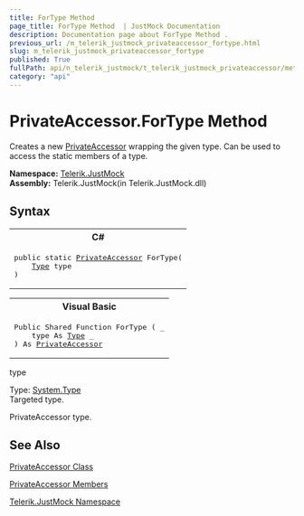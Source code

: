 ```yaml
---
title: ForType Method 
page_title: ForType Method  | JustMock Documentation
description: Documentation page about ForType Method .
previous_url: /m_telerik_justmock_privateaccessor_fortype.html
slug: m_telerik_justmock_privateaccessor_fortype
published: True
fullPath: api/n_telerik_justmock/t_telerik_justmock_privateaccessor/methods_t_telerik_justmock_privateaccessor/m_telerik_justmock_privateaccessor_fortype
category: "api"
---
```


# PrivateAccessor.ForType Method



Creates a new [PrivateAccessor](t_telerik_justmock_privateaccessor) wrapping the given type. Can be used to access the static members of a type.


 **Namespace:**  [Telerik.JustMock](n_telerik_justmock) <br> **Assembly:** Telerik.JustMock(in Telerik.JustMock.dll)
## Syntax


<div id="syntaxCodeBlocks" class="code"><span codeLanguage="CSharp"><table><tr><th>C#</th></tr><tr><td><pre xml:space="preserve"><span class="keyword">public</span> <span class="keyword">static</span> <a href="T_Telerik_JustMock_PrivateAccessor.html">PrivateAccessor</a> <span class="identifier">ForType</span>(
	<a href="https://msdn2.microsoft.com/en-us/library/42892f65" target="_blank">Type</a> <span class="parameter">type</span>
)</pre></td></tr></table></span><span codeLanguage="VisualBasicDeclaration"><table><tr><th>Visual Basic</th></tr><tr><td><pre xml:space="preserve"><span class="keyword">Public</span> <span class="keyword">Shared</span> <span class="keyword">Function</span> <span class="identifier">ForType</span> ( _
	<span class="parameter">type</span> <span class="keyword">As</span> <a href="https://msdn2.microsoft.com/en-us/library/42892f65" target="_blank">Type</a> _
) <span class="keyword">As</span> <a href="T_Telerik_JustMock_PrivateAccessor.html">PrivateAccessor</a></pre></td></tr></table></span></div>



type<br>


Type: [System.Type](42892f65) <br>Targeted type.


PrivateAccessor type.

## See Also



 [PrivateAccessor Class](t_telerik_justmock_privateaccessor) 

 [PrivateAccessor Members](allmembers_t_telerik_justmock_privateaccessor) 

 [Telerik.JustMock Namespace](n_telerik_justmock) 



